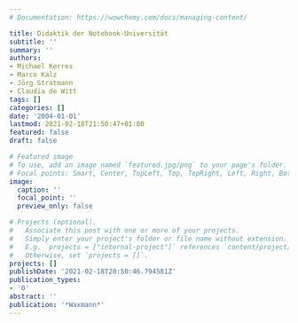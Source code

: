 ```yaml
---
# Documentation: https://wowchemy.com/docs/managing-content/

title: Didaktik der Notebook-Universität
subtitle: ''
summary: ''
authors:
- Michael Kerres
- Marco Kalz
- Jörg Stratmann
- Claudia de Witt
tags: []
categories: []
date: '2004-01-01'
lastmod: 2021-02-18T21:50:47+01:00
featured: false
draft: false

# Featured image
# To use, add an image named `featured.jpg/png` to your page's folder.
# Focal points: Smart, Center, TopLeft, Top, TopRight, Left, Right, BottomLeft, Bottom, BottomRight.
image:
  caption: ''
  focal_point: ''
  preview_only: false

# Projects (optional).
#   Associate this post with one or more of your projects.
#   Simply enter your project's folder or file name without extension.
#   E.g. `projects = ["internal-project"]` references `content/project/deep-learning/index.md`.
#   Otherwise, set `projects = []`.
projects: []
publishDate: '2021-02-18T20:50:46.794581Z'
publication_types:
- '0'
abstract: ''
publication: '*Waxmann*'
---
```

